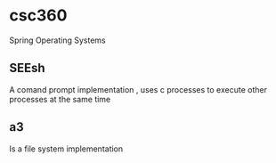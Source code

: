 # csc360
Spring Operating Systems

## SEEsh
A comand prompt implementation , uses c processes to execute other processes at the same time

## a3
Is a file system implementation
